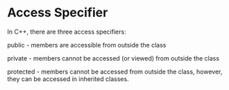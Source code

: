 # Access Specifier

In C++, there are three access specifiers:

public - members are accessible from outside the class

private - members cannot be accessed (or viewed) from outside the class

protected - members cannot be accessed from outside the class, however, they can be accessed in inherited classes.


